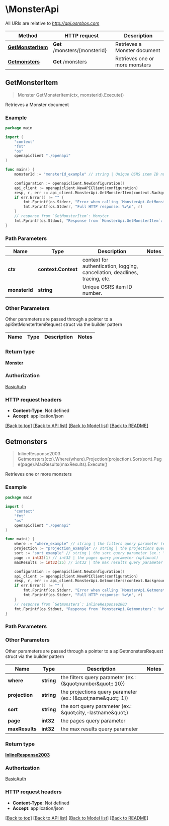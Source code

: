 # \MonsterApi

All URIs are relative to *http://api.osrsbox.com*

Method | HTTP request | Description
------------- | ------------- | -------------
[**GetMonsterItem**](MonsterApi.md#GetMonsterItem) | **Get** /monsters/{monsterId} | Retrieves a Monster document
[**Getmonsters**](MonsterApi.md#Getmonsters) | **Get** /monsters | Retrieves one or more monsters



## GetMonsterItem

> Monster GetMonsterItem(ctx, monsterId).Execute()

Retrieves a Monster document

### Example

```go
package main

import (
    "context"
    "fmt"
    "os"
    openapiclient "./openapi"
)

func main() {
    monsterId := "monsterId_example" // string | Unique OSRS item ID number.

    configuration := openapiclient.NewConfiguration()
    api_client := openapiclient.NewAPIClient(configuration)
    resp, r, err := api_client.MonsterApi.GetMonsterItem(context.Background(), monsterId).Execute()
    if err.Error() != "" {
        fmt.Fprintf(os.Stderr, "Error when calling `MonsterApi.GetMonsterItem``: %v\n", err)
        fmt.Fprintf(os.Stderr, "Full HTTP response: %v\n", r)
    }
    // response from `GetMonsterItem`: Monster
    fmt.Fprintf(os.Stdout, "Response from `MonsterApi.GetMonsterItem`: %v\n", resp)
}
```

### Path Parameters


Name | Type | Description  | Notes
------------- | ------------- | ------------- | -------------
**ctx** | **context.Context** | context for authentication, logging, cancellation, deadlines, tracing, etc.
**monsterId** | **string** | Unique OSRS item ID number. | 

### Other Parameters

Other parameters are passed through a pointer to a apiGetMonsterItemRequest struct via the builder pattern


Name | Type | Description  | Notes
------------- | ------------- | ------------- | -------------


### Return type

[**Monster**](Monster.md)

### Authorization

[BasicAuth](../README.md#BasicAuth)

### HTTP request headers

- **Content-Type**: Not defined
- **Accept**: application/json

[[Back to top]](#) [[Back to API list]](../README.md#documentation-for-api-endpoints)
[[Back to Model list]](../README.md#documentation-for-models)
[[Back to README]](../README.md)


## Getmonsters

> InlineResponse2003 Getmonsters(ctx).Where(where).Projection(projection).Sort(sort).Page(page).MaxResults(maxResults).Execute()

Retrieves one or more monsters

### Example

```go
package main

import (
    "context"
    "fmt"
    "os"
    openapiclient "./openapi"
)

func main() {
    where := "where_example" // string | the filters query parameter (ex.: {\"number\": 10}) (optional)
    projection := "projection_example" // string | the projections query parameter (ex.: {\"name\": 1}) (optional)
    sort := "sort_example" // string | the sort query parameter (ex.: \"city,-lastname\") (optional)
    page := int32(1) // int32 | the pages query parameter (optional)
    maxResults := int32(25) // int32 | the max results query parameter (optional)

    configuration := openapiclient.NewConfiguration()
    api_client := openapiclient.NewAPIClient(configuration)
    resp, r, err := api_client.MonsterApi.Getmonsters(context.Background()).Where(where).Projection(projection).Sort(sort).Page(page).MaxResults(maxResults).Execute()
    if err.Error() != "" {
        fmt.Fprintf(os.Stderr, "Error when calling `MonsterApi.Getmonsters``: %v\n", err)
        fmt.Fprintf(os.Stderr, "Full HTTP response: %v\n", r)
    }
    // response from `Getmonsters`: InlineResponse2003
    fmt.Fprintf(os.Stdout, "Response from `MonsterApi.Getmonsters`: %v\n", resp)
}
```

### Path Parameters



### Other Parameters

Other parameters are passed through a pointer to a apiGetmonstersRequest struct via the builder pattern


Name | Type | Description  | Notes
------------- | ------------- | ------------- | -------------
 **where** | **string** | the filters query parameter (ex.: {\&quot;number\&quot;: 10}) | 
 **projection** | **string** | the projections query parameter (ex.: {\&quot;name\&quot;: 1}) | 
 **sort** | **string** | the sort query parameter (ex.: \&quot;city,-lastname\&quot;) | 
 **page** | **int32** | the pages query parameter | 
 **maxResults** | **int32** | the max results query parameter | 

### Return type

[**InlineResponse2003**](inline_response_200_3.md)

### Authorization

[BasicAuth](../README.md#BasicAuth)

### HTTP request headers

- **Content-Type**: Not defined
- **Accept**: application/json

[[Back to top]](#) [[Back to API list]](../README.md#documentation-for-api-endpoints)
[[Back to Model list]](../README.md#documentation-for-models)
[[Back to README]](../README.md)

